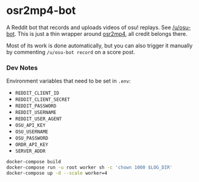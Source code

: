 # osr2mp4-bot

A Reddit bot that records and uploads videos of osu! replays.
See [/u/osu-bot](https://reddit.com/u/osu-bot).
This is just a thin wrapper around [osr2mp4](https://github.com/uyitroa/osr2mp4-core), all credit belongs there.

Most of its work is done automatically, but you can also trigger it manually by commenting `/u/osu-bot record` on a score post.

### Dev Notes

Environment variables that need to be set in `.env`:

- `REDDIT_CLIENT_ID`
- `REDDIT_CLIENT_SECRET`
- `REDDIT_PASSWORD`
- `REDDIT_USERNAME`
- `REDDIT_USER_AGENT`
- `OSU_API_KEY`
- `OSU_USERNAME`
- `OSU_PASSWORD`
- `ORDR_API_KEY`
- `SERVER_ADDR`

```sh
docker-compose build
docker-compose run -u root worker sh -c 'chown 1000 $LOG_DIR'
docker-compose up -d --scale worker=4
```
